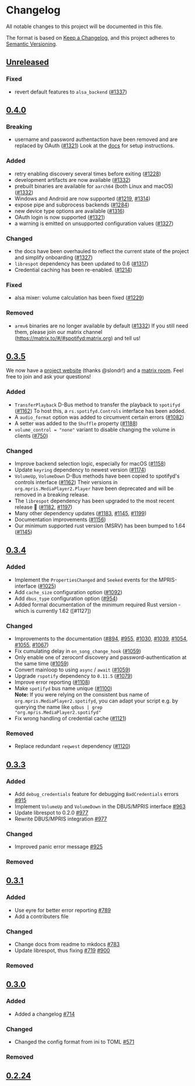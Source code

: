 # Changelog
All notable changes to this project will be documented in this file.

The format is based on [Keep a Changelog](https://keepachangelog.com/en/1.0.0/),
and this project adheres to [Semantic Versioning](https://semver.org/spec/v2.0.0.html).

## [Unreleased]

### Fixed
- revert default features to `alsa_backend` ([#1337])

[#1337]: https://github.com/Spotifyd/spotifyd/pull/1337

## [0.4.0]

### Breaking
- username and password authentaction have been removed and are replaced by OAuth ([#1321])
  Look at the [docs](https://docs.spotifyd.rs/) for setup instructions.

### Added
- retry enabling discovery several times before exiting ([#1228])
- development artifacts are now available ([#1332])
- prebuilt binaries are available for `aarch64` (both Linux and macOS) ([#1332])
- Windows and Android are now supported ([#1219], [#1314])
- expose pipe and subprocess backends ([#1284])
- new device type options are available ([#1316])
- OAuth login is now supported ([#1321])
- a warning is emitted on unsupported configuration values ([#1327])

### Changed
- the docs have been overhauled to reflect the current state of the project and simplify onboarding ([#1327])
- `librespot` dependency has been updated to 0.6 ([#1317])
- Credential caching has been re-enabled. ([#1214])

### Fixed
- alsa mixer: volume calculation has been fixed ([#1229])

### Removed
- `armv6` binaries are no longer available by default ([#1332])
  If you still need them, please join our matrix channel (https://matrix.to/#/#spotifyd:matrix.org) and tell us!

[#1214]: https://github.com/Spotifyd/spotifyd/pull/1214
[#1229]: https://github.com/Spotifyd/spotifyd/pull/1229
[#1228]: https://github.com/Spotifyd/spotifyd/pull/1228
[#1284]: https://github.com/Spotifyd/spotifyd/pull/1284
[#1219]: https://github.com/Spotifyd/spotifyd/pull/1219
[#1314]: https://github.com/Spotifyd/spotifyd/pull/1314
[#1316]: https://github.com/Spotifyd/spotifyd/pull/1316
[#1317]: https://github.com/Spotifyd/spotifyd/pull/1317
[#1321]: https://github.com/Spotifyd/spotifyd/pull/1321
[#1327]: https://github.com/Spotifyd/spotifyd/pull/1327
[#1332]: https://github.com/Spotifyd/spotifyd/pull/1332

## [0.3.5]

We now have a [project website](https://spotifyd.rs) (thanks @slondr!) and a [matrix room](https://matrix.to/#/#spotifyd:matrix.org).
Feel free to join and ask your questions!

### Added
- `TransferPlayback` D-Bus method to transfer the playback to `spotifyd` ([#1162])
  To host this, a `rs.spotifyd.Controls` interface has been added.
- A `audio_format` option was added to circumvent certain errors ([#1082])
- A setter was added to the `Shuffle` property ([#1188])
- `volume_control = "none"` variant to disable changing the volume in clients ([#750])
### Changed
- Improve backend selection logic, especially for macOS ([#1158])
- Update `keyring` dependency to newest version ([#1174])
- `VolumeUp`, `VolumeDown` D-Bus methods have been copied to spotifyd's controls interface ([#1162])
  Their versions in `org.mpris.MediaPlayer2.Player` have been deprecated and will be removed in a breaking release.
- The `librespot` dependency has been upgraded to the most recent release 🎉 ([#1182], [#1197])
- Many other dependency updates ([#1183], [#1145], [#1199])
- Documentation improvements ([#1156])
- Our minimum supported rust version (MSRV) has been bumped to 1.64 ([#1145])

[#750]: https://github.com/Spotifyd/spotifyd/pull/750
[#1082]: https://github.com/Spotifyd/spotifyd/pull/1082
[#1145]: https://github.com/Spotifyd/spotifyd/pull/1145
[#1156]: https://github.com/Spotifyd/spotifyd/pull/1156
[#1158]: https://github.com/Spotifyd/spotifyd/pull/1158
[#1162]: https://github.com/Spotifyd/spotifyd/pull/1162
[#1174]: https://github.com/Spotifyd/spotifyd/pull/1174
[#1182]: https://github.com/Spotifyd/spotifyd/pull/1182
[#1183]: https://github.com/Spotifyd/spotifyd/pull/1183
[#1188]: https://github.com/Spotifyd/spotifyd/pull/1188
[#1197]: https://github.com/Spotifyd/spotifyd/pull/1197
[#1199]: https://github.com/Spotifyd/spotifyd/pull/1199

## [0.3.4]
### Added 
- Implement the `PropertiesChanged` and `Seeked` events for the MPRIS-interface ([#1025])
- Add `cache_size` configuration option ([#1092])
- Add `dbus_type` configuration option ([#954])
- Added formal documentation of the minimum required Rust version - which is currently 1.62 ([#1127])
### Changed
- Improvements to the documentation ([#894], [#955], [#1030], [#1039], [#1054], [#1055], [#1067])
- Fix cumulating delay in `on_song_change_hook` ([#1059])
- Only enable one of zeroconf discovery and password-authentication at the same time ([#1059])
- Convert mainloop to using `async` / `await` ([#1059])
- Upgrade `rspotify` dependency to `0.11.5` ([#1079])
- Improve error reporting ([#1108])
- Make `spotifyd` bus name unique ([#1100])  
  **Note:** If you were relying on the consistent bus name of `org.mpris.MediaPlayer2.spotifyd`,
  you can adapt your script e.g. by querying the name like `qdbus | grep "org.mpris.MediaPlayer2.spotifyd"`
- Fix wrong handling of credential cache ([#1121])
### Removed
- Replace redundant `reqwest` dependency ([#1120])

[#894]: https://github.com/Spotifyd/spotifyd/pull/894
[#954]: https://github.com/Spotifyd/spotifyd/pull/954
[#955]: https://github.com/Spotifyd/spotifyd/pull/955
[#1025]: https://github.com/Spotifyd/spotifyd/pull/1025
[#1030]: https://github.com/Spotifyd/spotifyd/pull/1030
[#1039]: https://github.com/Spotifyd/spotifyd/pull/1039
[#1054]: https://github.com/Spotifyd/spotifyd/pull/1054
[#1055]: https://github.com/Spotifyd/spotifyd/pull/1055
[#1059]: https://github.com/Spotifyd/spotifyd/pull/1059
[#1067]: https://github.com/Spotifyd/spotifyd/pull/1067
[#1079]: https://github.com/Spotifyd/spotifyd/pull/1079
[#1092]: https://github.com/Spotifyd/spotifyd/pull/1092
[#1100]: https://github.com/Spotifyd/spotifyd/pull/1100
[#1108]: https://github.com/Spotifyd/spotifyd/pull/1108
[#1120]: https://github.com/Spotifyd/spotifyd/pull/1120
[#1121]: https://github.com/Spotifyd/spotifyd/pull/1120

## [0.3.3]
### Added 
- Add `debug_credentials` feature for debugging `BadCredentials` errors [#915]
- Implement `VolumeUp` and `VolumeDown` in the DBUS/MPRIS interface [#963]
- Update librespot to 0.2.0 [#977]
- Rewrite DBUS/MPRIS integration [#977]
### Changed
- Improved panic error message [#925]
### Removed

[#915]: https://github.com/Spotifyd/spotifyd/pull/915
[#925]: https://github.com/Spotifyd/spotifyd/pull/925
[#963]: https://github.com/Spotifyd/spotifyd/pull/963
[#977]: https://github.com/Spotifyd/spotifyd/pull/977

## [0.3.1]
### Added 
- Use eyre for better error reporting [#789]
- Add a contributers file

### Changed
- Change docs from readme to mkdocs [#783]
- Update librespot, thus fixing [#719] [#900]
### Removed

[#789]: https://github.com/Spotifyd/spotifyd/pull/789
[#783]: https://github.com/Spotifyd/spotifyd/pull/783
[#719]: https://github.com/Spotifyd/spotifyd/issues/719
[#900]: https://github.com/Spotifyd/spotifyd/pull/900
## [0.3.0]
### Added
- Added a changelog [#714]
### Changed
- Changed the config format from ini to TOML [#571]

[#571]: https://github.com/Spotifyd/spotifyd/pull/571
[#714]: https://github.com/Spotifyd/spotifyd/pull/714
### Removed

## [0.2.24]

[Unreleased]: https://github.com/Spotifyd/spotifyd/compare/v0.4.0...HEAD
[0.4.0]: https://github.com/Spotifyd/spotifyd/releases/tag/v0.4.0
[0.3.5]: https://github.com/Spotifyd/spotifyd/releases/tag/v0.3.5
[0.3.4]: https://github.com/Spotifyd/spotifyd/releases/tag/v0.3.4
[0.3.3]: https://github.com/Spotifyd/spotifyd/releases/tag/v0.3.3
[0.3.1]: https://github.com/Spotifyd/spotifyd/releases/tag/v0.3.1
[0.3.0]: https://github.com/Spotifyd/spotifyd/releases/tag/v0.3.0
[0.2.24]: https://github.com/Spotifyd/spotifyd/releases/tag/v0.2.24
